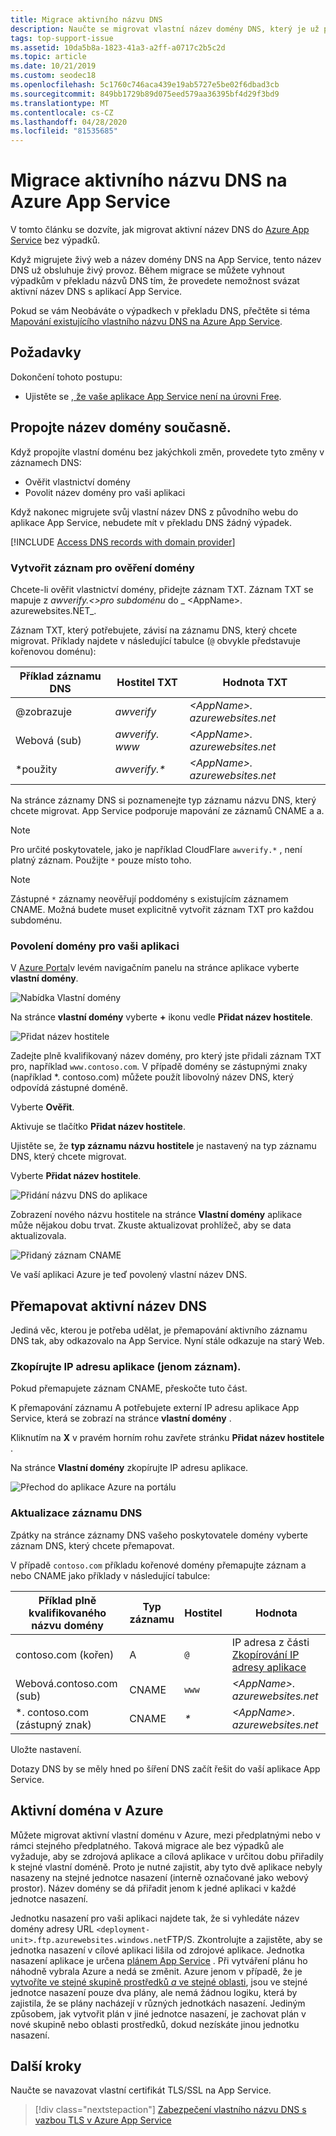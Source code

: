 ```yaml
---
title: Migrace aktivního názvu DNS
description: Naučte se migrovat vlastní název domény DNS, který je už přiřazený k živému webu, abyste Azure App Service bez výpadků.
tags: top-support-issue
ms.assetid: 10da5b8a-1823-41a3-a2ff-a0717c2b5c2d
ms.topic: article
ms.date: 10/21/2019
ms.custom: seodec18
ms.openlocfilehash: 5c1760c746aca439e19ab5727e5be02f6dbad3cb
ms.sourcegitcommit: 849bb1729b89d075eed579aa36395bf4d29f3bd9
ms.translationtype: MT
ms.contentlocale: cs-CZ
ms.lasthandoff: 04/28/2020
ms.locfileid: "81535685"
---
```

# <a name="migrate-an-active-dns-name-to-azure-app-service"></a>Migrace aktivního názvu DNS na Azure App Service

V tomto článku se dozvíte, jak migrovat aktivní název DNS do [Azure App Service](../app-service/overview.md) bez výpadků.

Když migrujete živý web a název domény DNS na App Service, tento název DNS už obsluhuje živý provoz. Během migrace se můžete vyhnout výpadkům v překladu názvů DNS tím, že provedete nemožnost svázat aktivní název DNS s aplikací App Service.

Pokud se vám Neobáváte o výpadkech v překladu DNS, přečtěte si téma [Mapování existujícího vlastního názvu DNS na Azure App Service](app-service-web-tutorial-custom-domain.md).

## <a name="prerequisites"></a>Požadavky

Dokončení tohoto postupu:

- Ujistěte se [, že vaše aplikace App Service není na úrovni Free](app-service-web-tutorial-custom-domain.md#checkpricing).

## <a name="bind-the-domain-name-preemptively"></a>Propojte název domény současně.

Když propojíte vlastní doménu bez jakýchkoli změn, provedete tyto změny v záznamech DNS:

- Ověřit vlastnictví domény
- Povolit název domény pro vaši aplikaci

Když nakonec migrujete svůj vlastní název DNS z původního webu do aplikace App Service, nebudete mít v překladu DNS žádný výpadek.

[!INCLUDE [Access DNS records with domain provider](../../includes/app-service-web-access-dns-records.md)]

### <a name="create-domain-verification-record"></a>Vytvořit záznam pro ověření domény

Chcete-li ověřit vlastnictví domény, přidejte záznam TXT. Záznam TXT se mapuje z _awverify.&lt;>pro subdoménu_ do _ &lt;AppName>. azurewebsites.NET_. 

Záznam TXT, který potřebujete, závisí na záznamu DNS, který chcete migrovat. Příklady najdete v následující tabulce (`@` obvykle představuje kořenovou doménu):

| Příklad záznamu DNS | Hostitel TXT | Hodnota TXT |
| - | - | - |
| \@zobrazuje | _awverify_ | _&lt;AppName>. azurewebsites.net_ |
| Webová (sub) | _awverify. www_ | _&lt;AppName>. azurewebsites.net_ |
| \*použity | _awverify.\*_ | _&lt;AppName>. azurewebsites.net_ |

Na stránce záznamy DNS si poznamenejte typ záznamu názvu DNS, který chcete migrovat. App Service podporuje mapování ze záznamů CNAME a a.

> [!NOTE]
> Pro určité poskytovatele, jako je například CloudFlare `awverify.*` , není platný záznam. Použijte `*` pouze místo toho.

> [!NOTE]
> Zástupné `*` záznamy neověřují poddomény s existujícím záznamem CNAME. Možná budete muset explicitně vytvořit záznam TXT pro každou subdoménu.


### <a name="enable-the-domain-for-your-app"></a>Povolení domény pro vaši aplikaci

V [Azure Portal](https://portal.azure.com)v levém navigačním panelu na stránce aplikace vyberte **vlastní domény**. 

![Nabídka Vlastní domény](./media/app-service-web-tutorial-custom-domain/custom-domain-menu.png)

Na stránce **vlastní domény** vyberte **+** ikonu vedle **Přidat název hostitele**.

![Přidat název hostitele](./media/app-service-web-tutorial-custom-domain/add-host-name-cname.png)

Zadejte plně kvalifikovaný název domény, pro který jste přidali záznam TXT pro, například `www.contoso.com`. V případě domény se zástupnými znaky (například \*. contoso.com) můžete použít libovolný název DNS, který odpovídá zástupné doméně. 

Vyberte **Ověřit**.

Aktivuje se tlačítko **Přidat název hostitele**. 

Ujistěte se, že **typ záznamu názvu hostitele** je nastavený na typ záznamu DNS, který chcete migrovat.

Vyberte **Přidat název hostitele**.

![Přidání názvu DNS do aplikace](./media/app-service-web-tutorial-custom-domain/validate-domain-name-cname.png)

Zobrazení nového názvu hostitele na stránce **Vlastní domény** aplikace může nějakou dobu trvat. Zkuste aktualizovat prohlížeč, aby se data aktualizovala.

![Přidaný záznam CNAME](./media/app-service-web-tutorial-custom-domain/cname-record-added.png)

Ve vaší aplikaci Azure je teď povolený vlastní název DNS. 

## <a name="remap-the-active-dns-name"></a>Přemapovat aktivní název DNS

Jediná věc, kterou je potřeba udělat, je přemapování aktivního záznamu DNS tak, aby odkazovalo na App Service. Nyní stále odkazuje na starý Web.

<a name="info"></a>

### <a name="copy-the-apps-ip-address-a-record-only"></a>Zkopírujte IP adresu aplikace (jenom záznam).

Pokud přemapujete záznam CNAME, přeskočte tuto část. 

K přemapování záznamu A potřebujete externí IP adresu aplikace App Service, která se zobrazí na stránce **vlastní domény** .

Kliknutím na **X** v pravém horním rohu zavřete stránku **Přidat název hostitele** . 

Na stránce **Vlastní domény** zkopírujte IP adresu aplikace.

![Přechod do aplikace Azure na portálu](./media/app-service-web-tutorial-custom-domain/mapping-information.png)

### <a name="update-the-dns-record"></a>Aktualizace záznamu DNS

Zpátky na stránce záznamy DNS vašeho poskytovatele domény vyberte záznam DNS, který chcete přemapovat.

V případě `contoso.com` příkladu kořenové domény přemapujte záznam a nebo CNAME jako příklady v následující tabulce: 

| Příklad plně kvalifikovaného názvu domény | Typ záznamu | Hostitel | Hodnota |
| - | - | - | - |
| contoso.com (kořen) | A | `@` | IP adresa z části [Zkopírování IP adresy aplikace](#info) |
| Webová\.contoso.com (sub) | CNAME | `www` | _&lt;AppName>. azurewebsites.net_ |
| \*. contoso.com (zástupný znak) | CNAME | _\*_ | _&lt;AppName>. azurewebsites.net_ |

Uložte nastavení.

Dotazy DNS by se měly hned po šíření DNS začít řešit do vaší aplikace App Service.

## <a name="active-domain-in-azure"></a>Aktivní doména v Azure

Můžete migrovat aktivní vlastní doménu v Azure, mezi předplatnými nebo v rámci stejného předplatného. Taková migrace ale bez výpadků ale vyžaduje, aby se zdrojová aplikace a cílová aplikace v určitou dobu přiřadily k stejné vlastní doméně. Proto je nutné zajistit, aby tyto dvě aplikace nebyly nasazeny na stejné jednotce nasazení (interně označované jako webový prostor). Název domény se dá přiřadit jenom k jedné aplikaci v každé jednotce nasazení.

Jednotku nasazení pro vaši aplikaci najdete tak, že si vyhledáte název domény adresy URL `<deployment-unit>.ftp.azurewebsites.windows.net`FTP/S. Zkontrolujte a zajistěte, aby se jednotka nasazení v cílové aplikaci lišila od zdrojové aplikace. Jednotka nasazení aplikace je určena [plánem App Service](overview-hosting-plans.md) . Při vytváření plánu ho náhodně vybrala Azure a nedá se změnit. Azure jenom v případě, že je [vytvoříte ve stejné skupině prostředků *a* ve stejné oblasti](app-service-plan-manage.md#create-an-app-service-plan), jsou ve stejné jednotce nasazení pouze dva plány, ale nemá žádnou logiku, která by zajistila, že se plány nacházejí v různých jednotkách nasazení. Jediným způsobem, jak vytvořit plán v jiné jednotce nasazení, je zachovat plán v nové skupině nebo oblasti prostředků, dokud nezískáte jinou jednotku nasazení.

## <a name="next-steps"></a>Další kroky

Naučte se navazovat vlastní certifikát TLS/SSL na App Service.

> [!div class="nextstepaction"]
> [Zabezpečení vlastního názvu DNS s vazbou TLS v Azure App Service](configure-ssl-bindings.md)
